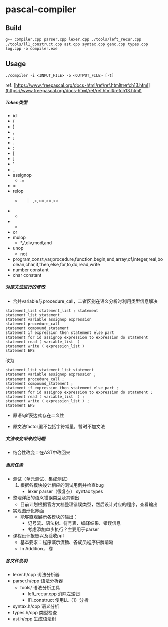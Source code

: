 # pascal-compiler
## Build
```
g++ compiler.cpp parser.cpp lexer.cpp ./tools/left_recur.cpp ./tools/ll1_construct.cpp ast.cpp syntax.cpp genc.cpp types.cpp log.cpp -o compiler.exe
```

## Usage
```
./compiler -i <INPUT_FILE> -o <OUTPUT_FILE> [-t]
```

ref: [https://www.freepascal.org/docs-html/ref/ref.html#refch13.html](https://www.freepascal.org/docs-html/ref/ref.html#refch13.html)
##### Token类型
- id
- ( 
- ) 
- , 
- ; 
- . 
- : 
- [ 
- ]
- ' 
- ..
- assignop
  - :=
- =
- relop
  - >,<,<=,>=,<>
- +
- -
- or
- mulop
  - *,/,div,mod,and
- unop
  - not
- program,const,var,procedure,function,begin,end,array,of,integer,real,boolean,char,if,then,else,for,to,do,read,write
- number constant
- char constant

##### 对原文法进行的修改

- 合并variable与procedure_call，二者区别在语义分析时利用类型信息解决
```
statement_list statement_list ; statement
statement_list statement
statement variable assignop expression
statement procedure_call
statement compound_statement
statement if expression then statement else_part
statement for id assignop expression to expression do statement
statement read ( variable_list  )
statement write ( expression_list )
statement EPS
```
改为
```
statement_list statement_list statement
statement variable assignop expression ;
statement procedure_call ;
statement compound_statement ;
statement if expression then statement else_part ;
statement for id assignop expression to expression do statement ;
statement read ( variable_list  ) ;
statement write ( expression_list ) ;
statement EPS
```
- 原语句if表达式存在二义性

- 原文法factor里不包括字符常量，暂时不加文法

##### 文法改变带来的问题
- 结合性改变：在AST中改回来

##### 当前任务
- 测试（单元测试、集成测试）
    1. 根据各模块设计相应的测试用例并检查bug
        - lexer parser（很复杂） syntax types
- 整理详细的语义错误类型及其输出
    - 目前计划根据官方文档整理错误类型，然后设计对应的程序，查看输出
- 实现图形化界面
    - 能够直观展示各模块的输出：
        - 记号流、语法树、符号表、编译结果、错误信息
        - 考虑添加单步执行？主要用于parser
- 课程设计报告以及验收ppt
    - 基本要求：程序演示流畅、各成员程序讲解清晰
    - In Addition， 卷

##### 各文件说明
- lexer.h/cpp 词法分析器
- parser.h/cpp 语法分析器
    - tools/ 语法分析工具
        - left_recur.cpp 消除左递归
        - ll1_construct 使用LL（1）分析
- syntax.h/cpp 语义分析
- types.h/cpp 类型检查
- ast.h/cpp 生成语法树
